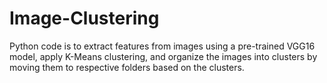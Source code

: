 # Image-Clustering
Python code is to extract features from images using a pre-trained VGG16 model, apply K-Means clustering, and organize the images into clusters by moving them to respective folders based on the clusters.
